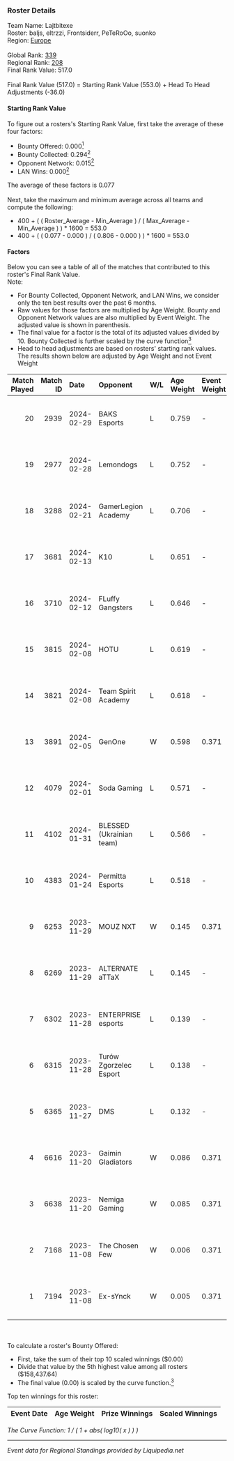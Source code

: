 ### Roster Details<br />
Team Name: Lajtbitexe<br />
Roster: baljs, eltrzzi, Frontsiderr, PeTeRoOo, suonko<br />
Region: [Europe]( ../standings_europe.md)<br />
<br />
Global Rank: [339](../standings_global.md)<br />
Regional Rank: [208]( ../standings_europe.md)<br />
Final Rank Value:  517.0<br />
<br />
Final Rank Value (517.0) = Starting Rank Value (553.0) + Head To Head Adjustments (-36.0)<br />

#### Starting Rank Value<br />
To figure out a rosters's Starting Rank Value, first take the average of these four factors:<br />
- Bounty Offered: 0.000[<sup>1</sup>](#table2)
- Bounty Collected: 0.294[<sup>2</sup>](#table1)
- Opponent Network: 0.015[<sup>2</sup>](#table1)
- LAN Wins: 0.000[<sup>2</sup>](#table1)

The average of these factors is 0.077<br />
<br />
Next, take the maximum and minimum average across all teams and compute the following:<br />
- 400 + ( ( Roster_Average - Min_Average ) / ( Max_Average - Min_Average ) ) * 1600 = 553.0
- 400 + ( ( 0.077 - 0.000 ) / ( 0.806 - 0.000 ) ) * 1600 = 553.0


#### Factors<br />
Below you can see a table of all of the matches that contributed to this roster's Final Rank Value.<br />
Note:<br />

- For Bounty Collected, Opponent Network, and LAN Wins, we consider only the ten best results over the past 6 months.
- Raw values for those factors are multiplied by Age Weight. Bounty and Opponent Network values are also multiplied by Event Weight. The adjusted value is shown in parenthesis.
- The final value for a factor is the total of its adjusted values divided by 10. Bounty Collected is further scaled by the curve function[<sup>3</sup>](#curveFunction)
- Head to head adjustments are based on rosters' starting rank values. The results shown below are adjusted by Age Weight and not Event Weight
<span id="table1"></span><br />


| Match Played | Match ID | Date       | Opponent                 | W/L | Age Weight | Event Weight | Bounty Collected | Opponent Network | LAN Wins  | H2H Adj. | Roster                                        |
| -: | -: | :- | :- | :- | :- | :- | :- | :- | :- | -: | :- |
|           20 |     2939 | 2024-02-29 | BAKS Esports             | L   | 0.759      | -            | -                | -                | -         |    -8.32 | baljs, eltrzzi, Frontsiderr, PeTeRoOo, suonko |
|           19 |     2977 | 2024-02-28 | Lemondogs                | L   | 0.752      | -            | -                | -                | -         |   -10.54 | baljs, eltrzzi, Frontsiderr, PeTeRoOo, suonko |
|           18 |     3288 | 2024-02-21 | GamerLegion Academy      | L   | 0.706      | -            | -                | -                | -         |    -4.15 | baljs, eltrzzi, Frontsiderr, PeTeRoOo, suonko |
|           17 |     3681 | 2024-02-13 | K10                      | L   | 0.651      | -            | -                | -                | -         |    -2.88 | baljs, eltrzzi, Frontsiderr, PeTeRoOo, suonko |
|           16 |     3710 | 2024-02-12 | FLuffy Gangsters         | L   | 0.646      | -            | -                | -                | -         |    -9.17 | baljs, eltrzzi, Frontsiderr, PeTeRoOo, suonko |
|           15 |     3815 | 2024-02-08 | HOTU                     | L   | 0.619      | -            | -                | -                | -         |    -4.43 | baljs, eltrzzi, Frontsiderr, PeTeRoOo, suonko |
|           14 |     3821 | 2024-02-08 | Team Spirit Academy      | L   | 0.618      | -            | -                | -                | -         |    -3.60 | baljs, eltrzzi, Frontsiderr, PeTeRoOo, suonko |
|           13 |     3891 | 2024-02-05 | GenOne                   | W   | 0.598      | 0.371        | 0.000 (0.000)    | 0.147 (0.033)    | 0 (0.000) |     9.62 | baljs, eltrzzi, Frontsiderr, PeTeRoOo, suonko |
|           12 |     4079 | 2024-02-01 | Soda Gaming              | L   | 0.571      | -            | -                | -                | -         |    -4.48 | baljs, eltrzzi, Frontsiderr, PeTeRoOo, suonko |
|           11 |     4102 | 2024-01-31 | BLESSED (Ukrainian team) | L   | 0.566      | -            | -                | -                | -         |    -3.58 | baljs, eltrzzi, Frontsiderr, PeTeRoOo, suonko |
|           10 |     4383 | 2024-01-24 | Permitta Esports         | L   | 0.518      | -            | -                | -                | -         |    -1.33 | baljs, eltrzzi, Frontsiderr, PeTeRoOo, suonko |
|            9 |     6253 | 2023-11-29 | MOUZ NXT                 | W   | 0.145      | 0.371        | 0.215 (0.012)    | 1.000 (0.054)    | 0 (0.000) |     4.36 | baljs, Frontsiderr, PeTeRoOo, suonko, TOAO    |
|            8 |     6269 | 2023-11-29 | ALTERNATE aTTaX          | L   | 0.145      | -            | -                | -                | -         |    -0.23 | baljs, Frontsiderr, PeTeRoOo, suonko, TOAO    |
|            7 |     6302 | 2023-11-28 | ENTERPRISE esports       | L   | 0.139      | -            | -                | -                | -         |    -0.42 | baljs, Frontsiderr, PeTeRoOo, suonko, TOAO    |
|            6 |     6315 | 2023-11-28 | Turów Zgorzelec Esport   | L   | 0.138      | -            | -                | -                | -         |    -0.79 | baljs, Frontsiderr, PeTeRoOo, suonko, TOAO    |
|            5 |     6365 | 2023-11-27 | DMS                      | L   | 0.132      | -            | -                | -                | -         |    -1.59 | baljs, Frontsiderr, PeTeRoOo, suonko, TOAO    |
|            4 |     6616 | 2023-11-20 | Gaimin Gladiators        | W   | 0.086      | 0.371        | 0.194 (0.006)    | 0.989 (0.031)    | 0 (0.000) |     2.68 | baljs, Frontsiderr, PeTeRoOo, suonko, TOAO    |
|            3 |     6638 | 2023-11-20 | Nemiga Gaming            | W   | 0.085      | 0.371        | 0.680 (0.021)    | 0.910 (0.029)    | 0 (0.000) |     2.64 | baljs, Frontsiderr, PeTeRoOo, suonko, TOAO    |
|            2 |     7168 | 2023-11-08 | The Chosen Few           | W   | 0.006      | 0.371        | 0.007 (0.000)    | 0.457 (0.001)    | 0 (0.000) |     0.14 | baljs, Frontsiderr, PeTeRoOo, suonko, TOAO    |
|            1 |     7194 | 2023-11-08 | Ex-sYnck                 | W   | 0.005      | 0.371        | 0.000 (0.000)    | 0.099 (0.000)    | 0 (0.000) |     0.08 | baljs, Frontsiderr, PeTeRoOo, suonko, TOAO    |

<br />
<span id="table2"></span><br />
To calculate a roster's Bounty Offered:<br />

- First, take the sum of their top 10 scaled winnings ($0.00)
- Divide that value by the 5th highest value among all rosters ($158,437.64)
- The final value (0.00) is scaled by the curve function.[<sup>3</sup>](#curveFunction)

Top ten winnings for this roster:<br />

| Event Date | Age Weight | Prize Winnings | Scaled Winnings |
| :- | -: | :- | :- |


<span id="curveFunction"></span>_The Curve Function: 1 / ( 1 + abs( log10( x ) ) )_<br />

---
_Event data for Regional Standings provided by Liquipedia.net_<br />
